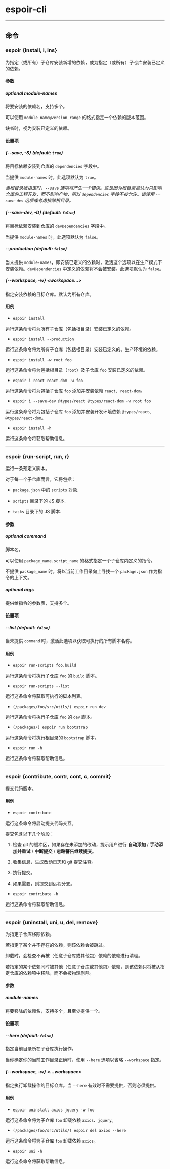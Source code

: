 # espoir-cli


---

## 命令


### espoir {install, i, ins}

为指定（或所有）子仓库安装新增的依赖，或为指定（或所有）子仓库安装已定义的依赖。


#### 参数

##### optional module-names

将要安装的依赖名，支持多个。

可以使用 `module_name@version_range` 的格式指定一个依赖的版本范围。

缺省时，视为安装已定义的依赖。


#### 设置项

##### {--save, -S} (default: `true`)

将目标依赖安装到仓库的 `dependencies` 字段中。

当提供 `module-names` 时，此选项默认为 `true`。

_当根目录被指定时，`--save` 选项将产生一个错误。这是因为根目录被认为只影响仓库的工程开发，而不影响产物，所以 `dependencies` 字段不被允许。请使用 `--save-dev` 选项或考虑排除根目录。_


##### {--save-dev, -D} (default: `false`)

将目标依赖安装到仓库的 `devDependencies` 字段中。

当提供 `module-names` 时，此选项默认为 `false`。


##### --production (default: `false`)

当未提供 `module-names`，即安装已定义的依赖时，激活这个选项以在生产模式下安装依赖。`devDependencies` 中定义的依赖将不会被安装。此选项默认为 `false`。


##### {--workspace, -w} <workspace...>

指定安装依赖的目标仓库。默认为所有仓库。



#### 用例

* `espoir install`

运行这条命令将为所有子仓库（包括根目录）安装已定义的依赖。

* `espoir install --production`

运行这条命令将为所有子仓库（包括根目录）安装已定义的、生产环境的依赖。

* `espoir install -w root foo`

运行这条命令将为包括根目录（`root`）及子仓库 `foo` 安装已定义的依赖。

* `espoir i react react-dom -w foo`

运行这条命令将为包括子仓库 `foo` 添加并安装依赖 `react`、`react-dom`。

* `espoir i --save-dev @types/react @types/react-dom -w root foo`

运行这条命令将为包括子仓库 `foo` 添加并安装开发环境依赖 `@types/react`、`@types/react-dom`。

* `espoir install -h`

运行这条命令将获取帮助信息。



---

### espoir {run-script, run, r}

运行一条预定义脚本。

对于每一个子仓库而言，它将包括：

* `package.json` 中的 `scripts` 对象.

* `scripts` 目录下的 JS 脚本.

* `tasks` 目录下的 JS 脚本.



#### 参数

##### optional command

脚本名。

可以使用 `package_name.script_name` 的格式指定一个子仓库内定义的指令。

不提供 `package_name` 时，将以当前工作目录向上寻找一个 `package.json` 作为指令的上下文。


##### optional args

提供给指令的参数表，支持多个。



#### 设置项

##### --list (default: `false`)

当未提供 `command` 时，激活此选项以获取可执行的所有脚本名称。



#### 用例

* `espoir run-scripts foo.build`

运行这条命令将执行子仓库 `foo` 的 `build` 脚本。

* `espoir run-scripts --list`

运行这条命令将获取可执行的脚本列表。

* `(/packages/foo/src/utils/) espoir run dev`

运行这条命令将执行子仓库 `foo` 的 `dev` 脚本。

* `(/packages/) espoir run bootstrap`

运行这条命令将执行根目录的 `bootstrap` 脚本。

* `espoir run -h`

运行这条命令将获取帮助信息。



---

### espoir {contribute, contr, cont, c, commit}

提交代码版本。



#### 用例

* `espoir contribute`

运行这条命令将启动提交代码交互。

提交包含以下几个阶段：

1. 检查 git 的缓冲区，如果存在未添加的改动，提示用户进行 **自动添加** / **手动添加并重试** / **中断提交** / **忽略警告继续提交**。

2. 收集信息，生成改动日志和 git 提交注释。

3. 执行提交。

4. 如果需要，则提交到远程分支。


* `espoir contribute -h`

运行这条命令将获取帮助信息。


---


### espoir {uninstall, uni, u, del, remove}

为指定子仓库移除依赖。

若指定了某个并不存在的依赖，则该依赖会被跳过。

卸载时，会检查不再被（任意子仓库或其他包）依赖的依赖进行清理。

若指定的某个依赖同时被其他（任意子仓库或其他包）依赖，则该依赖只将被从指定仓库的依赖项中移除，而不会被物理删除。


#### 参数

##### module-names

将要移除的依赖名，支持多个，且至少提供一个。

#### 设置项

##### --here (default: `false`)

指定当前目录所在子仓库执行操作。

当你确定你的当前工作目录正确时，使用 `--here` 选项以省略 `--workspace` 指定。


##### {--workspace, -w} <...workspace>

指定执行卸载操作的目标仓库。当 `--here` 有效时不需要提供，否则必须提供。



#### 用例

* `espoir uninstall axios jquery -w foo`

运行这条命令将为子仓库 `foo` 卸载依赖 `axios`、`jquery`。

* `(/packages/foo/src/utils/) espoir del axios --here`

运行这条命令将为子仓库 `foo` 卸载依赖 `axios`。

* `espoir uni -h`

运行这条命令将获取帮助信息。


